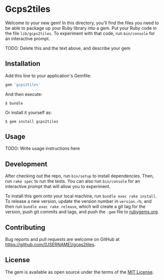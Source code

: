 # Gcps2tiles

Welcome to your new gem! In this directory, you'll find the files you need to be able to package up your Ruby library into a gem. Put your Ruby code in the file `lib/gcps2tiles`. To experiment with that code, run `bin/console` for an interactive prompt.

TODO: Delete this and the text above, and describe your gem

## Installation

Add this line to your application's Gemfile:

```ruby
gem 'gcps2tiles'
```

And then execute:

    $ bundle

Or install it yourself as:

    $ gem install gcps2tiles

## Usage

TODO: Write usage instructions here

## Development

After checking out the repo, run `bin/setup` to install dependencies. Then, run `rake spec` to run the tests. You can also run `bin/console` for an interactive prompt that will allow you to experiment.

To install this gem onto your local machine, run `bundle exec rake install`. To release a new version, update the version number in `version.rb`, and then run `bundle exec rake release`, which will create a git tag for the version, push git commits and tags, and push the `.gem` file to [rubygems.org](https://rubygems.org).

## Contributing

Bug reports and pull requests are welcome on GitHub at https://github.com/[USERNAME]/gcps2tiles.


## License

The gem is available as open source under the terms of the [MIT License](http://opensource.org/licenses/MIT).

